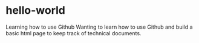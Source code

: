 # hello-world
Learning how to use Github
Wanting to learn how to use Github and build a basic html page to keep track of technical documents.
